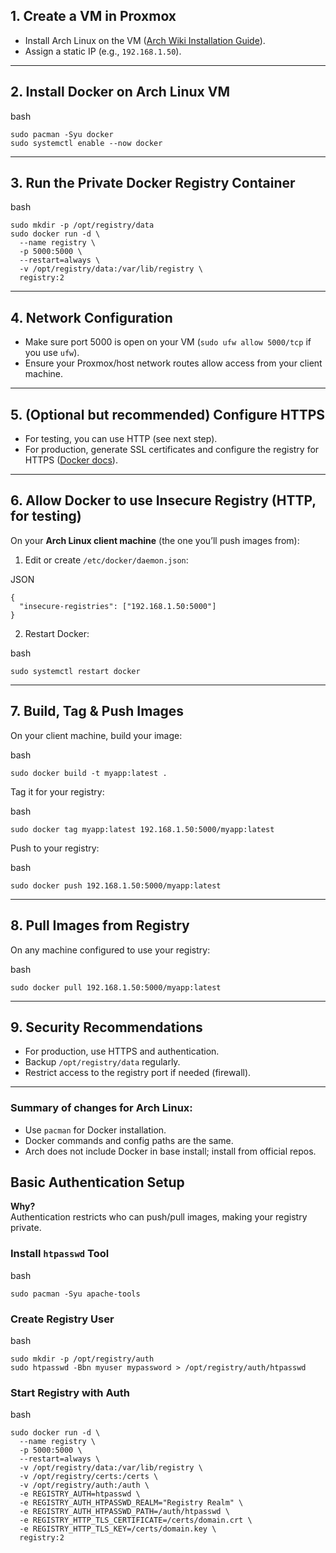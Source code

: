 
## 1. Create a VM in Proxmox

- Install Arch Linux on the VM ([Arch Wiki Installation Guide](https://wiki.archlinux.org/title/installation_guide)).
- Assign a static IP (e.g., `192.168.1.50`).

---

## 2. Install Docker on Arch Linux VM

bash

```
sudo pacman -Syu docker
sudo systemctl enable --now docker
```

---

## 3. Run the Private Docker Registry Container

bash

```
sudo mkdir -p /opt/registry/data
sudo docker run -d \
  --name registry \
  -p 5000:5000 \
  --restart=always \
  -v /opt/registry/data:/var/lib/registry \
  registry:2
```

---

## 4. Network Configuration

- Make sure port 5000 is open on your VM (`sudo ufw allow 5000/tcp` if you use `ufw`).
- Ensure your Proxmox/host network routes allow access from your client machine.

---

## 5. (Optional but recommended) Configure HTTPS

- For testing, you can use HTTP (see next step).
- For production, generate SSL certificates and configure the registry for HTTPS ([Docker docs](https://docs.docker.com/registry/deploying/)).

---

## 6. Allow Docker to use Insecure Registry (HTTP, for testing)

On your **Arch Linux client machine** (the one you’ll push images from):

1. Edit or create `/etc/docker/daemon.json`:

JSON

```
{
  "insecure-registries": ["192.168.1.50:5000"]
}
```

2. Restart Docker:

bash

```
sudo systemctl restart docker
```

---

## 7. Build, Tag & Push Images

On your client machine, build your image:

bash

```
sudo docker build -t myapp:latest .
```

Tag it for your registry:

bash

```
sudo docker tag myapp:latest 192.168.1.50:5000/myapp:latest
```

Push to your registry:

bash

```
sudo docker push 192.168.1.50:5000/myapp:latest
```

---

## 8. Pull Images from Registry

On any machine configured to use your registry:

bash

```
sudo docker pull 192.168.1.50:5000/myapp:latest
```

---

## 9. Security Recommendations

- For production, use HTTPS and authentication.
- Backup `/opt/registry/data` regularly.
- Restrict access to the registry port if needed (firewall).

---

### Summary of changes for Arch Linux:

- Use `pacman` for Docker installation.
- Docker commands and config paths are the same.
- Arch does not include Docker in base install; install from official repos.



## Basic Authentication Setup

**Why?**  
Authentication restricts who can push/pull images, making your registry private.

### Install `htpasswd` Tool

bash

```
sudo pacman -Syu apache-tools
```

### Create Registry User

bash

```
sudo mkdir -p /opt/registry/auth
sudo htpasswd -Bbn myuser mypassword > /opt/registry/auth/htpasswd
```

### Start Registry with Auth

bash

```
sudo docker run -d \
  --name registry \
  -p 5000:5000 \
  --restart=always \
  -v /opt/registry/data:/var/lib/registry \
  -v /opt/registry/certs:/certs \
  -v /opt/registry/auth:/auth \
  -e REGISTRY_AUTH=htpasswd \
  -e REGISTRY_AUTH_HTPASSWD_REALM="Registry Realm" \
  -e REGISTRY_AUTH_HTPASSWD_PATH=/auth/htpasswd \
  -e REGISTRY_HTTP_TLS_CERTIFICATE=/certs/domain.crt \
  -e REGISTRY_HTTP_TLS_KEY=/certs/domain.key \
  registry:2
```